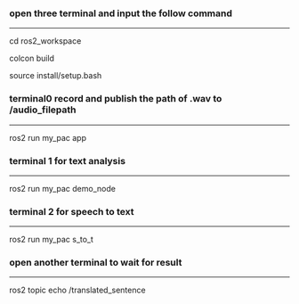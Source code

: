 ### open three terminal and input the follow command
___

cd ros2_workspace

colcon build

source install/setup.bash

### terminal0 record and publish the path of .wav to /audio_filepath
___

ros2 run my_pac app

### terminal 1 for text analysis
___

ros2 run my_pac demo_node

### terminal 2 for speech to text
___

ros2 run my_pac s_to_t

### open another terminal to wait for result
___

ros2 topic echo /translated_sentence
